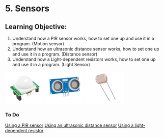 # 5. Sensors

## Learning Objective: 
1. Understand how a PIR sensor works, how to set one up and use it in a program. (Motion sensor)
2. Understand how an ultrasonic distance sensor works, how to set one up and use it in a program. (Distance sensor)
3. Understand how a Light-dependent resistors works, how to set one up and use it in a program. (Light Sensor)

<img src="pir_module.png" width="25%" height="25%"> <img src="ultrasonic-distance-sensor.png" width="25%" height="25%"> <img src="ldr.png" width="25%" height="25%">

### To Do
[Using a PIR sensor](https://projects.raspberrypi.org/en/projects/physical-computing/11)
[Using an ultrasonic distance sensor](https://projects.raspberrypi.org/en/projects/physical-computing/12)
[Using a light-dependent resistor](https://projects.raspberrypi.org/en/projects/physical-computing/10)